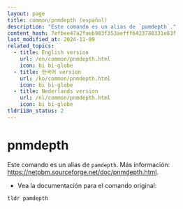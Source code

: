 ```yaml
---
layout: page
title: common/pnmdepth (español)
description: "Este comando es un alias de `pamdepth`."
content_hash: 7efbee47a2faeb903f353aefff6423780331e83f
last_modified_at: 2024-11-09
related_topics:
  - title: English version
    url: /en/common/pnmdepth.html
    icon: bi bi-globe
  - title: 한국어 version
    url: /ko/common/pnmdepth.html
    icon: bi bi-globe
  - title: Nederlands version
    url: /nl/common/pnmdepth.html
    icon: bi bi-globe
tldri18n_status: 2
---
```

# pnmdepth

Este comando es un alias de `pamdepth`.
Más información: <https://netpbm.sourceforge.net/doc/pnmdepth.html>.

- Vea la documentación para el comando original:

`tldr pamdepth`
